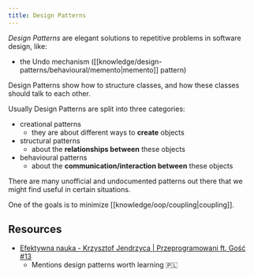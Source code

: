 ```yaml
---
title: Design Patterns
---
```


_Design Patterns_ are elegant solutions to repetitive problems in software design, like:

- the Undo mechanism ([[knowledge/design-patterns/behavioural/memento|memento]] pattern)

Design Patterns show how to structure classes, and how these classes should talk to each other.

Usually Design Patterns are split into three categories:

- creational patterns
  - they are about different ways to **create** objects
- structural patterns
  - about the **relationships between** these objects
- behavioural patterns
  - about the **communication/interaction between** these objects

There are many unofficial and undocumented patterns out there that we might find useful in certain situations.

One of the goals is to minimize [[knowledge/oop/coupling|coupling]].

## Resources

- [Efektywna nauka - Krzysztof Jendrzyca | Przeprogramowani ft. Gość #13](https://anchor.fm/przeprogramowani/episodes/efektywna-nauka---krzysztof-jendrzyca--przeprogramowani-ft--go-13-eukqdc)
  - Mentions design patterns worth learning 🇵🇱
